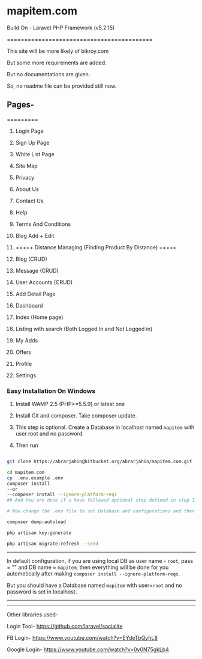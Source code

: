 # mapitem.com

Build On - Laravel PHP Framework (v5.2.15)

==========================================

This site will be more likely of bikroy.com

But some more requirements are added.

But no documentations are given.

So, no readme file can be provided still now.


## Pages-
=========

 1. Login Page

 2. Sign Up Page

 3. White List Page

 4. Site Map

 5. Privacy

 6. About Us

 7. Contact Us

 8. Help

 9. Terms And Conditions

 10. Blog Add + Edit

 11. +++++ Distance Managing (Finding Product By Distance) +++++

 12. Blog (CRUD)

 13. Message (CRUD)

 14. User Accounts (CRUD)

 15. Add Detail Page

 16. Dashboard

 17. Index (Home page)

 18. Listing with search (Both Logged In and Not Logged in)

 19. My Adds

 20. Offers

 21. Profile

 22. Settings


### Easy Installation On Windows

1. Install WAMP 2.5 (PHP>=5.5.9) or latest one

2. Install Git and composer. Take composer update.

3. This step is optional. Create a Database in localhost named `mapitem` with user root and no password.

4. Then run

```bash

git clone https://abrarjahin@bitbucket.org/abrarjahin/mapitem.com.git

cd mapitem.com
cp  .env.example .env
composer install
--or
--composer install --ignore-platform-reqs
## And You are done if u have followed optional step defined in step 3. If you did not follow, then continue.

# Now change the .env file to set Database and configurations and then run the bellow codes

composer dump-autoload

php artisan key:generate

php artisan migrate:refresh --seed

```

-------------------------------------------------------------------------------

In default configuration, if you are using local DB as user name - `root`, pass = "" and DB name = `mapitem`, then everything will be done for you autometically after making `composer install --ignore-platform-reqs`.

But you should have a Database named `mapitem` with user=`root` and no password is set in localhost.

-------------------------------------------------------------------------------

------------------------

Other libraries used-

Login Tool- https://github.com/laravel/socialite

FB Login- https://www.youtube.com/watch?v=EYdeTbQyhL8

Google Login- https://www.youtube.com/watch?v=0y0N75gkLb4